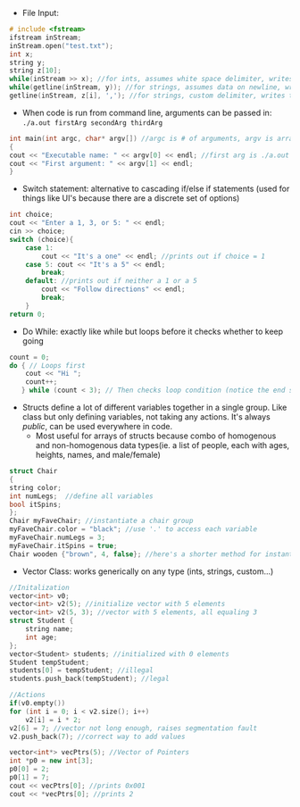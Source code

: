 - File Input:
```cpp
# include <fstream>
ifstream inStream;
inStream.open("test.txt"); 
int x; 
string y;
string z[10];
while(inStream >> x); //for ints, assumes white space delimiter, writes to x
while(getline(inStream, y)); //for strings, assumes data on newline, writes to y
getline(inStream, z[i], ','); //for strings, custom delimiter, writes to z[i]
```
- When code is run from command line, arguments can be passed in: `./a.out firstArg secondArg thirdArg`
```cpp
int main(int argc, char* argv[]) //argc is # of arguments, argv is array of arguments
{
cout << "Executable name: " << argv[0] << endl; //first arg is ./a.out
cout << "First argument: " << argv[1] << endl; 
}
```
- Switch statement: alternative to cascading if/else if statements (used for things like UI's because there are a discrete set of options)
```cpp
int choice; 
cout << "Enter a 1, 3, or 5: " << endl; 
cin >> choice; 
switch (choice){ 
	case 1: 
		cout << "It's a one" << endl; //prints out if choice = 1
	case 5: cout << "It's a 5" << endl; 
		break; 
	default: //prints out if neither a 1 or a 5
		cout << "Follow directions" << endl; 
		break; 
	}
return 0;
```
- Do While: exactly like while but loops before it checks whether to keep going
```cpp
count = 0;
do { // Loops first
	cout << "Hi ";
	count++; 
   } while (count < 3); // Then checks loop condition (notice the end semicolon)
```
- Structs define a lot of different variables together in a single group. Like class but only defining variables, not taking any actions. It's always *public*, can be used everywhere in code.
	- Most useful for arrays of structs because combo of homogenous and non-homogenous data types(ie. a list of people, each with ages, heights, names, and male/female)
```cpp
struct Chair  
{  
string color;  
int numLegs;  //define all variables 
bool itSpins;  
};
Chair myFaveChair; //instantiate a chair group
myFaveChair.color = "black"; //use '.' to access each variable
myFaveChair.numLegs = 3;
myFaveChair.itSpins = true; 
Chair wooden {"brown", 4, false}; //here's a shorter method for instantiation
```
- Vector Class: works generically on any type (ints, strings, custom...) 
```cpp
//Initalization
vector<int> v0;
vector<int> v2(5); //initialize vector with 5 elements 
vector<int> v2(5, 3); //vector with 5 elements, all equaling 3
struct Student {
    string name;
    int age;
};
vector<Student> students; //initialized with 0 elements 
Student tempStudent;
students[0] = tempStudent; //illegal
students.push_back(tempStudent); //legal

//Actions
if(v0.empty())
for (int i = 0; i < v2.size(); i++)
	v2[i] = i * 2;
v2[6] = 7; //vector not long enough, raises segmentation fault
v2.push_back(7); //correct way to add values

vector<int*> vecPtrs(5); //Vector of Pointers 
int *p0 = new int[3];
p0[0] = 2;
p0[1] = 7;
cout << vecPtrs[0]; //prints 0x001
cout << *vecPtrs[0]; //prints 2
```
